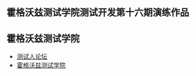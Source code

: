 ## 霍格沃兹测试学院测试开发第十六期演练作品

## 霍格沃兹测试学院
- [测试人论坛](https://ceshiren.com)
- [霍格沃兹测试学院](https://testing-studio.com)
